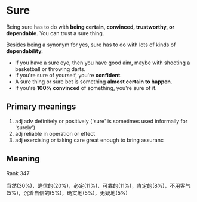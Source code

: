 # Sure

Being sure has to do with **being certain, convinced, trustworthy, or dependable**. You can trust a sure thing.

Besides being a synonym for yes, sure has to do with lots of kinds of **dependability**. 

* If you have a sure eye, then you have good aim, maybe with shooting a basketball or throwing darts. 
* If you're sure of yourself, you're **confident**. 
* A sure thing or sure bet is something **almost certain to happen**. 
* If you're **100% convinced** of something, you're sure of it.


## Primary meanings


1. adj adv definitely or positively ('sure' is sometimes used informally for 'surely')
2. adj	     reliable in operation or effect
3. adj	      exercising or taking care great enough to bring assuranc

## Meaning

Rank 347

当然(30%)，确信的(20%)，必定(11%)，可靠的(11%)，肯定的(8%)，不用客气(5%)，沉着自信的(5%)，确实地(5%)，无疑地(5%)